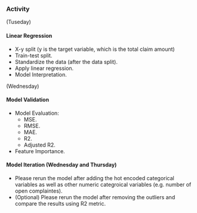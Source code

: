 ### Activity
(Tuseday)
#### Linear Regression
- X-y split (y is the target variable, which is the total claim amount)
- Train-test split.
- Standardize the data (after the data split).
- Apply linear regression.
- Model Interpretation.

(Wednesday)
#### Model Validation
- Model Evaluation:
  - MSE.
  - RMSE.
  - MAE.
  - R2.
  - Adjusted R2.
- Feature Importance.

#### Model Iteration (Wednesday and Thursday)
- Please rerun the model after adding the hot encoded categorical variables as well as other numeric categroical variables (e.g. number of open complaintes).
- (Optional) Please rerun the model after removing the outliers and compare the results using R2 metric.
 
